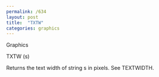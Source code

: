 ```yaml
---
permalink: /634
layout: post
title:  "TXTW"
categories: graphics
---
```

Graphics

TXTW (s)

Returns the text width of string s in pixels. See TEXTWIDTH.

